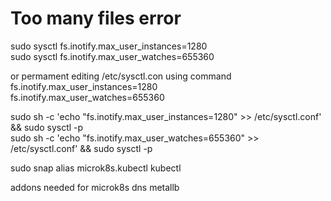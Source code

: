 # Too many files error

sudo sysctl fs.inotify.max_user_instances=1280  
sudo sysctl fs.inotify.max_user_watches=655360

or permament editing /etc/sysctl.con using command  
fs.inotify.max_user_instances=1280  
fs.inotify.max_user_watches=655360


sudo sh -c 'echo "fs.inotify.max_user_instances=1280" >> /etc/sysctl.conf' && sudo sysctl -p   
sudo sh -c 'echo "fs.inotify.max_user_watches=655360" >> /etc/sysctl.conf' && sudo sysctl -p

sudo snap alias microk8s.kubectl kubectl

addons needed for microk8s 
dns
metallb